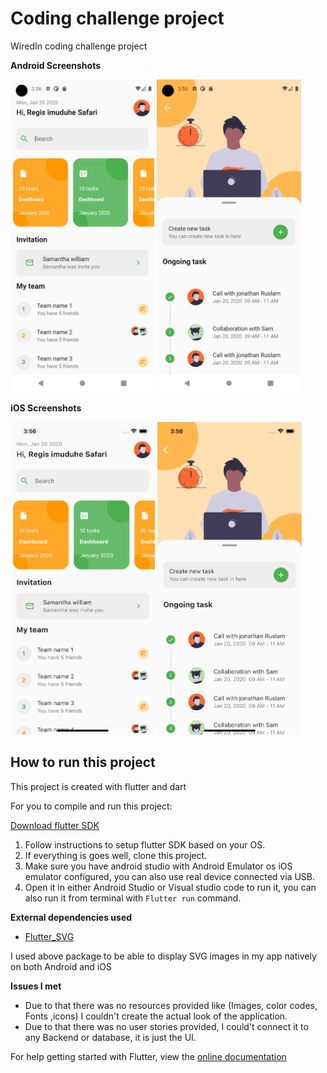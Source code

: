# Coding challenge project

WiredIn coding challenge project

**Android Screenshots**

<img src="https://github.com/RegisSaffi/coding-challenge/blob/master/assets/screenshots/android1.png" height="500" alt="Android screenshot 1">           <img src="https://github.com/RegisSaffi/coding-challenge/blob/master/assets/screenshots/android2.png" height="500" alt="Android screenshot">    

**iOS Screenshots**


<img src="https://github.com/RegisSaffi/coding-challenge/blob/master/assets/screenshots/ios1.png" height="500" alt="iOS screenshot 1">                    <img src="https://github.com/RegisSaffi/coding-challenge/blob/master/assets/screenshots/ios2.png" height="500" alt="iOS screenshot 2">  


## How to run this project

This project is created with flutter and dart

For you to compile and run this project:

[Download flutter SDK](https://flutter.dev/)

1. Follow instructions to setup flutter SDK based on your OS.
1. If everything is goes well, clone this project.
1. Make sure you have android studio with Android Emulator os iOS emulator configured, you can also use real device connected via USB.
1. Open it in either Android Studio or Visual studio code to run it, you can also run it from terminal with `Flutter run` command.

**External dependencies used**

- [Flutter_SVG](https://pub.dev/packages/flutter_svg)

I used above package to be able to display SVG images in my app natively on both Android and iOS

**Issues I met**

- Due to that there was no resources provided like (Images, color codes, Fonts ,icons) I couldn't create the actual look of the application.
- Due to that there was no user stories provided, I could't connect it to any Backend or database, it is just the UI.


For help getting started with Flutter, view the [online documentation](https://flutter.dev/docs)
